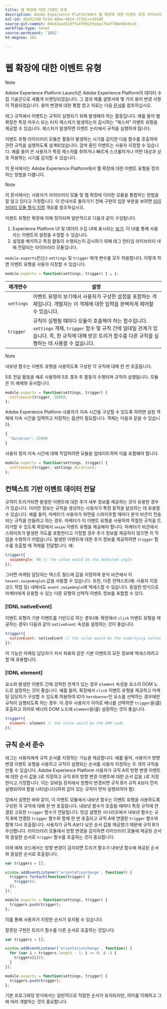```yaml
---
title: 웹 확장에 대한 이벤트 유형
description: Adobe Experience Platform에서 웹 확장에 대한 이벤트 유형 라이브러리 모듈을 정의하는 방법을 알아봅니다.
exl-id: dbdd1c88-5c54-46be-9824-2f15cce3d160
source-git-commit: 8ded2aed32dffa4f0923fedac7baf798e68a9ec9
workflow-type: tm+mt
source-wordcount: '1052'
ht-degree: 28%

---
```


# 웹 확장에 대한 이벤트 유형

>[!NOTE]
>
>Adobe Experience Platform Launch은 Adobe Experience Platform의 데이터 수집 기술군으로 새롭게 브랜딩되었습니다. 그 결과 제품 설명서에 몇 가지 용어 변경 사항이 적용되었습니다. 용어 변경에 대한 통합 참고 자료는 다음 [문서](../../term-updates.md)를 참조하십시오.

태그 규칙에서 이벤트는 규칙이 실행되기 위해 발생해야 하는 활동입니다. 예를 들어 웹 확장은 특정 마우스 또는 터치 제스처가 발생하는지 감시하는 &quot;제스처&quot; 이벤트 유형을 제공할 수 있습니다. 제스처가 발생하면 이벤트 논리에서 규칙을 실행하게 됩니다.

이벤트 유형 라이브러리 모듈은 활동이 발생하는 시기를 감지한 다음 함수를 호출하여 관련 규칙을 실행하도록 설계되었습니다. 검색 중인 이벤트는 사용자 지정할 수 있습니다. 예를 들어 은 사용자가 특정 제스처를 취하거나 빠르게 스크롤하거나 어떤 대상과 상호 작용하는 시기를 감지할 수 있습니다.

이 문서에서는 Adobe Experience Platform에서 웹 확장에 대한 이벤트 유형을 정의하는 방법을 다룹니다.

>[!NOTE]
>
>이 문서에서는 사용자가 라이브러리 모듈 및 웹 확장에 이러한 모듈을 통합하는 방법을 잘 알고 있다고 가정합니다. 이 안내서로 돌아가기 전에 구현의 입문 부분을 보려면 [라이브러리 모듈 형식 지정](./format.md) 개요를 참조하십시오.

이벤트 유형은 확장에 의해 정의되며 일반적으로 다음과 같이 구성됩니다.

1. Experience Platform UI 및 데이터 수집 UI에 표시되는 [보기](./views.md). 이 UI를 통해 사용자는 이벤트의 설정을 수정할 수 있습니다.
2. 설정을 해석하고 특정 활동이 수행되는지 감시하기 위해 태그 런타임 라이브러리 내에 전달되는 라이브러리 모듈입니다.

`module.exports`은(는) `settings` 및 `trigger` 매개 변수를 모두 허용합니다. 이렇게 하면 이벤트 유형을 사용자 지정할 수 있습니다.

```js
module.exports = function(settings, trigger) { … };
```

| 매개변수 | 설명 |
| --- | --- |
| `settings` | 이벤트 유형의 보기에서 사용자가 구성한 설정을 포함하는 객체입니다. 개발자는 이 객체에 대한 입력을 완벽하게 제어할 수 있습니다. |
| `trigger` | 규칙이 실행될 때마다 모듈이 호출해야 하는 함수입니다. `settings` 개체, `trigger` 함수 및 규칙 간에 일대일 관계가 있습니다. 즉, 한 규칙에 대해 받은 트리거 함수를 다른 규칙을 실행하는 데 사용할 수 없습니다. |

>[!NOTE]
>
>내보낸 함수는 이벤트 유형을 사용하도록 구성된 각 규칙에 대해 한 번 호출됩니다.

5초 전달 활동을 예로 사용하여 5초 경과 후 활동이 수행되며 규칙이 실행됩니다. 모듈은 이 예제와 유사합니다.

```js
module.exports = function(settings, trigger) {
  setTimeout(trigger, 5000);
};
```

Adobe Experience Platform 사용자가 지속 시간을 구성할 수 있도록 하려면 설정 객체에 지속 시간을 입력하고 저장하는 옵션이 필요합니다. 객체는 다음과 같을 수 있습니다.

```js
{
  "duration": 25000
}
```

사용자 정의 지속 시간에 대해 작업하려면 모듈을 업데이트하여 이를 포함해야 합니다.

```js
module.exports = function(settings, trigger) {
  setTimeout(trigger, settings.duration);
};
```

## 컨텍스트 기반 이벤트 데이터 전달

규칙이 트리거되면 발생한 이벤트에 대한 추가 세부 정보를 제공하는 것이 유용한 경우가 있습니다. 이러한 정보는 규칙을 생성하는 사용자가 특정 동작을 달성하는 데 유용할 수 있습니다. 예를 들어, 마케터가 사용자가 화면을 스와이프할 때마다 분석 비콘이 전송되는 규칙을 만들려고 하는 경우. 마케터가 이 이벤트 유형을 사용하여 적절한 규칙을 트리거할 수 있도록 확장에서 `swipe` 이벤트 유형을 제공해야 합니다. 마케터가 비콘에서 스와이프가 발생한 각도를 포함한다고 가정할 경우 추가 정보를 제공하지 않으면 이 작업을 수행하기 어렵습니다. 발생한 이벤트에 대한 추가 정보를 제공하려면 `trigger` 함수를 호출할 때 객체를 전달합니다. 예:

```js
trigger({
  swipeAngle: 90 // the value would be the detected angle
});
```

그러면 마케팅 담당자는 텍스트 필드에 값을 지정하여 분석 비콘에서 이 `%event.swipeAngle%` 값을 사용할 수 있습니다. 또한, 다른 컨텍스트(예: 사용자 지정 코드 작업 등) 내에서도 `event.swipeAngle`에 액세스할 수 있습니다. 동일한 방식으로 마케터에게 유용할 수 있는 다른 유형의 선택적 이벤트 정보를 포함할 수 있다.

### [!DNL nativeEvent]

이벤트 유형이 기본 이벤트를 기반으로 하는 경우(예: 확장에서 `click` 이벤트 유형을 제공하는 경우) 다음과 같이 `nativeEvent` 속성을 설정하는 것이 좋습니다.

```js
trigger({
  nativeEvent: nativeEvent // the value would be the underlying native event
});
```

이 기능은 마케팅 담당자가 커서 좌표와 같은 기본 이벤트의 모든 정보에 액세스하려고 할 때 유용합니다.

### [!DNL element]

요소와 발생한 이벤트 간에 강력한 관계가 있는 경우 `element` 속성을 요소의 DOM 노드로 설정하는 것이 좋습니다. 예를 들어, 확장에서 `click` 이벤트 유형을 제공하고 마케팅 담당자가 구성할 수 있도록 허용하여 ID가 `herobanner`인 요소를 선택하는 경우에만 규칙이 실행되도록 하는 경우. 이 경우 사용자가 히어로 배너를 선택하면 `trigger`을(를) 호출하고 히어로 배너의 DOM 노드에 `element`을(를) 설정하는 것이 좋습니다.

```js
trigger({
  element: element // the value would be the DOM node
});
```

## 규칙 순서 준수

태그는 사용자에게 규칙 순서를 지정하는 기능을 제공합니다. 예를 들어, 사용자가 방향 변경 이벤트 유형을 사용하고 규칙이 실행되는 순서를 사용자 지정하는 두 개의 규칙을 만들 수 있습니다. Adobe Experience Platform 사용자가 규칙 A의 방향 변경 이벤트에 대한 순서 값을 `2`로 지정하고 규칙 B의 방향 변경 이벤트에 대한 순서 값을 `1`로 지정한다고 가정합니다. 이는 모바일 장치에서 방향이 변경되면 규칙 B가 규칙 A보다 먼저 실행되어야 함을 나타냅니다(하위 값이 있는 규칙이 먼저 실행되어야 함).

앞에서 설명한 바와 같이, 이 이벤트 모듈에서 내보낸 함수는 이벤트 유형을 사용하도록 구성된 각 규칙에 대해 한 번 호출됩니다. 내보낸 함수가 호출될 때마다 특정 규칙에 연결된 고유한 `trigger` 함수가 전달됩니다. 방금 설명한 시나리오에서 내보낸 함수는 규칙 B에 연결된 `trigger` 함수와 함께 한 번 호출되고 규칙 A에 연결된 `trigger` 함수와 함께 다시 호출됩니다. 사용자가 규칙 A보다 낮은 순서 값을 제공했기 때문에 규칙 B가 우선합니다. 라이브러리 모듈에서 방향 변경을 감지하면 라이브러리 모듈에 제공된 순서와 동일한 순서로 `trigger` 함수를 호출하는 것이 중요합니다.

아래 예제 코드에서는 방향 변경이 감지되면 트리거 함수가 내보낸 함수에 제공된 순서와 동일한 순서로 호출됩니다.

```js
var triggers = [];

window.addEventListener('orientationchange', function() {
  triggers.forEach(function(trigger) {
    trigger();
  });
});

module.exports = function(settings, trigger) {
  triggers.push(trigger);
};
```

이를 통해 사용자가 지정한 순서가 유지될 수 있습니다.

잘못된 구현은 트리거 함수를 다른 순서로 호출하는 것입니다.

```js
var triggers = [];

window.addEventListener('orientationchange', function() {
  for (var i = triggers.length - 1; i >= 0; i--) {
    triggers[i]();
  }
});

module.exports = function(settings, trigger) {
  triggers.push(trigger);
};
```

기본 프로그래밍 방식에서는 일반적으로 적절한 순서가 유지되지만, 의미를 이해하고 그에 따라 개발하는 것이 중요합니다.
